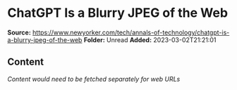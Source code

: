 # ChatGPT Is a Blurry JPEG of the Web

**Source:** https://www.newyorker.com/tech/annals-of-technology/chatgpt-is-a-blurry-jpeg-of-the-web
**Folder:** Unread
**Added:** 2023-03-02T21:21:01




## Content
*Content would need to be fetched separately for web URLs*
